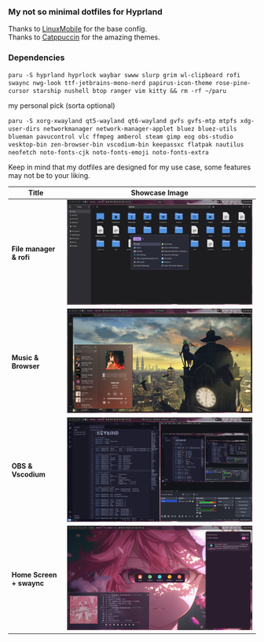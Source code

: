 ### My not so minimal dotfiles for Hyprland

Thanks to [LinuxMobile](https://github.com/linuxmobile) for the base config. \
Thanks to [Catppuccin](https://github.com/catppuccin) for the amazing themes.

### Dependencies

```
paru -S hyprland hyprlock waybar swww slurp grim wl-clipboard rofi swaync nwg-look ttf-jetbrains-mono-nerd papirus-icon-theme rose-pine-cursor starship nushell btop ranger vim kitty && rm -rf ~/paru
```

my personal pick (sorta optional)
```
paru -S xorg-xwayland qt5-wayland qt6-wayland gvfs gvfs-mtp mtpfs xdg-user-dirs networkmanager network-manager-applet bluez bluez-utils blueman pavucontrol vlc ffmpeg amberol steam gimp eog obs-studio vesktop-bin zen-browser-bin vscodium-bin keepassxc flatpak nautilus neofetch noto-fonts-cjk noto-fonts-emoji noto-fonts-extra 
```

Keep in mind that my dotfiles are designed for my use case, some features may not be to your liking.

| Title                            | Showcase Image                |
|---------------------------------|--------------------------------|
| **File manager & rofi**         | ![Image 1](Screenshots/1.png)  |
| **Music & Browser**             | ![Image 2](Screenshots/2.png)  |
| **OBS & Vscodium**              | ![Image 3](Screenshots/3.png)  |
| **Home Screen + swaync**        | ![Image 4](Screenshots/5.png)  |
